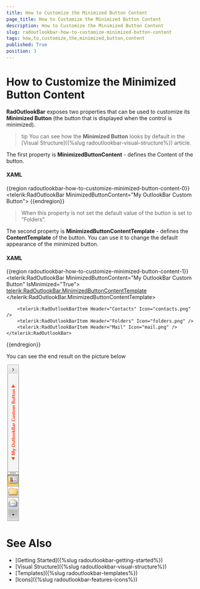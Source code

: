 ```yaml
---
title: How to Customize the Minimized Button Content
page_title: How to Customize the Minimized Button Content
description: How to Customize the Minimized Button Content
slug: radoutlookbar-how-to-customize-minimized-button-content
tags: how,to,customize,the,minimized,button,content
published: True
position: 3
---
```


# How to Customize the Minimized Button Content

__RadOutlookBar__ exposes two properties that can be used to customize its __Minimized Button__ (the button that is displayed when the control is minimized).

>tip You can see how the __Minimized Button__ looks by default in the [Visual Structure]({%slug radoutlookbar-visual-structure%}) article.          

The first property is __MinimizedButtonContent__ - defines the Content of the button.

#### __XAML__
{{region radoutlookbar-how-to-customize-minimized-button-content-0}}
    <telerik:RadOutlookBar MinimizedButtonContent="My OutlookBar Custom Button">
{{endregion}}

>When this property is not set the default value of the button is set to “Folders”.

The second property is __MinimizedButtonContentTemplate__ - defines the __ContentTemplate__ of the button. You can use it to change the default appearance of the minimized button.        

#### __XAML__
{{region radoutlookbar-how-to-customize-minimized-button-content-1}}
    <telerik:RadOutlookBar MinimizedButtonContent="My OutlookBar Custom Button" IsMinimized="True">
        <telerik:RadOutlookBar.MinimizedButtonContentTemplate>
            <DataTemplate>
                <StackPanel Orientation="Horizontal">
                    <Polygon Points="8,0 0,5, 8,10" Fill="OrangeRed" Margin="0 0 5 0 " VerticalAlignment="Center" />
                    <TextBlock Text="{Binding}" FontWeight="Bold" Foreground="OrangeRed" />
                    <Polygon Points="0,0 8,5, 0,10" Fill="OrangeRed" Margin="5 0 0 0 " VerticalAlignment="Center" />
                </StackPanel>
            </DataTemplate>
        </telerik:RadOutlookBar.MinimizedButtonContentTemplate>

        <telerik:RadOutlookBarItem Header="Contacts" Icon="contacts.png" />
        <telerik:RadOutlookBarItem Header="Folders" Icon="folders.png" />
        <telerik:RadOutlookBarItem Header="Mail" Icon="mail.png" />
    </telerik:RadOutlookBar>
{{endregion}}

You can see the end result on the picture below

![outlookbar-how-to-customize-minimized-button-content-01](images/outlookbar-how-to-customize-minimized-button-content-01.png)

# See Also
 * [Getting Started]({%slug radoutlookbar-getting-started%})
 * [Visual Structure]({%slug radoutlookbar-visual-structure%})
 * [Templates]({%slug radoutlookbar-templates%})
 * [Icons]({%slug radoutlookbar-features-icons%})